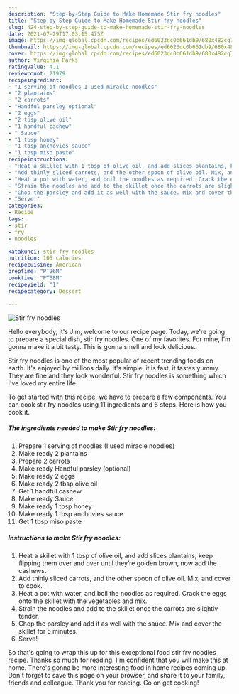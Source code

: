 ```yaml
---
description: "Step-by-Step Guide to Make Homemade Stir fry noodles"
title: "Step-by-Step Guide to Make Homemade Stir fry noodles"
slug: 424-step-by-step-guide-to-make-homemade-stir-fry-noodles
date: 2021-07-29T17:03:15.475Z
image: https://img-global.cpcdn.com/recipes/ed6023dc0b661db9/680x482cq70/stir-fry-noodles-recipe-main-photo.jpg
thumbnail: https://img-global.cpcdn.com/recipes/ed6023dc0b661db9/680x482cq70/stir-fry-noodles-recipe-main-photo.jpg
cover: https://img-global.cpcdn.com/recipes/ed6023dc0b661db9/680x482cq70/stir-fry-noodles-recipe-main-photo.jpg
author: Virginia Parks
ratingvalue: 4.1
reviewcount: 21979
recipeingredient:
- "1 serving of noodles I used miracle noodles"
- "2 plantains"
- "2 carrots"
- "Handful parsley optional"
- "2 eggs"
- "2 tbsp olive oil"
- "1 handful cashew"
- " Sauce"
- "1 tbsp honey"
- "1 tbsp anchovies sauce"
- "1 tbsp miso paste"
recipeinstructions:
- "Heat a skillet with 1 tbsp of olive oil, and add slices plantains, keep flipping them over and over until they’re golden brown, now add the cashews."
- "Add thinly sliced carrots, and the other spoon of olive oil. Mix, and cover to cook."
- "Heat a pot with water, and boil the noodles as required. Crack the eggs onto the skillet with the vegetables and mix."
- "Strain the noodles and add to the skillet once the carrots are slightly tender."
- "Chop the parsley and add it as well with the sauce. Mix and cover the skillet for 5 minutes."
- "Serve!"
categories:
- Recipe
tags:
- stir
- fry
- noodles

katakunci: stir fry noodles 
nutrition: 105 calories
recipecuisine: American
preptime: "PT26M"
cooktime: "PT38M"
recipeyield: "1"
recipecategory: Dessert

---
```



![Stir fry noodles](https://img-global.cpcdn.com/recipes/ed6023dc0b661db9/680x482cq70/stir-fry-noodles-recipe-main-photo.jpg)

Hello everybody, it's Jim, welcome to our recipe page. Today, we're going to prepare a special dish, stir fry noodles. One of my favorites. For mine, I'm gonna make it a bit tasty. This is gonna smell and look delicious.

Stir fry noodles is one of the most popular of recent trending foods on earth. It's enjoyed by millions daily. It's simple, it is fast, it tastes yummy. They are fine and they look wonderful. Stir fry noodles is something which I've loved my entire life.




To get started with this recipe, we have to prepare a few components. You can cook stir fry noodles using 11 ingredients and 6 steps. Here is how you cook it.

<!--inarticleads1-->

##### The ingredients needed to make Stir fry noodles:

1. Prepare 1 serving of noodles (I used miracle noodles)
1. Make ready 2 plantains
1. Prepare 2 carrots
1. Make ready Handful parsley (optional)
1. Make ready 2 eggs
1. Make ready 2 tbsp olive oil
1. Get 1 handful cashew
1. Make ready  Sauce:
1. Make ready 1 tbsp honey
1. Make ready 1 tbsp anchovies sauce
1. Get 1 tbsp miso paste




<!--inarticleads2-->

##### Instructions to make Stir fry noodles:

1. Heat a skillet with 1 tbsp of olive oil, and add slices plantains, keep flipping them over and over until they’re golden brown, now add the cashews.
1. Add thinly sliced carrots, and the other spoon of olive oil. Mix, and cover to cook.
1. Heat a pot with water, and boil the noodles as required. Crack the eggs onto the skillet with the vegetables and mix.
1. Strain the noodles and add to the skillet once the carrots are slightly tender.
1. Chop the parsley and add it as well with the sauce. Mix and cover the skillet for 5 minutes.
1. Serve!




So that's going to wrap this up for this exceptional food stir fry noodles recipe. Thanks so much for reading. I'm confident that you will make this at home. There's gonna be more interesting food in home recipes coming up. Don't forget to save this page on your browser, and share it to your family, friends and colleague. Thank you for reading. Go on get cooking!
